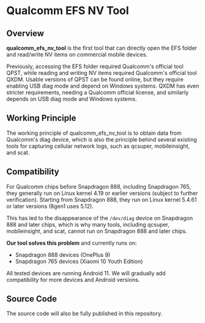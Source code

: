 # Qualcomm EFS NV Tool

## Overview
**qualcomm_efs_nv_tool** is the first tool that can directly open the EFS folder and read/write NV items on commercial mobile devices. 

Previously, accessing the EFS folder required Qualcomm's official tool QPST, while reading and writing NV items required Qualcomm's official tool QXDM. Usable versions of QPST can be found online, but they require enabling USB diag mode and depend on Windows systems. QXDM has even stricter requirements, needing a Qualcomm official license, and similarly depends on USB diag mode and Windows systems.

## Working Principle
The working principle of qualcomm_efs_nv_tool is to obtain data from Qualcomm's diag device, which is also the principle behind several existing tools for capturing cellular network logs, such as qcsuper, mobileinsight, and scat.

## Compatibility
For Qualcomm chips before Snapdragon 888, including Snapdragon 765, they generally run on Linux kernel 4.19 or earlier versions (subject to further verification). Starting from Snapdragon 888, they run on Linux kernel 5.4.61 or later versions (8gen1 uses 5.12). 

This has led to the disappearance of the `/dev/diag` device on Snapdragon 888 and later chips, which is why many tools, including qcsuper, mobileinsight, and scat, cannot run on Snapdragon 888 and later chips. 

**Our tool solves this problem** and currently runs on:
- Snapdragon 888 devices (OnePlus 9)
- Snapdragon 765 devices (Xiaomi 10 Youth Edition)

All tested devices are running Android 11. We will gradually add compatibility for more devices and Android versions.

## Source Code
The source code will also be fully published in this repository.